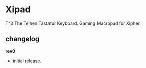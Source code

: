 # Xipad
T^3 The Teihen Tastatur Keyboard.
Gaming Macropad for Xipher.

## changelog
**rev0**
- initial release.
